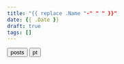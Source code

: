 ```yaml
---
title: "{{ replace .Name "-" " " }}"
date: {{ .Date }}
draft: true
tags: []
---
```

<button type="button" class="btn btn-light btn-xs"><a href="/" style="text-decoration:none;color:black">posts</a></button>
<button type="button" class="btn btn-light btn-xs"><a href="/pt-pt/name" style="text-decoration:none;color:black">pt</a></button>
